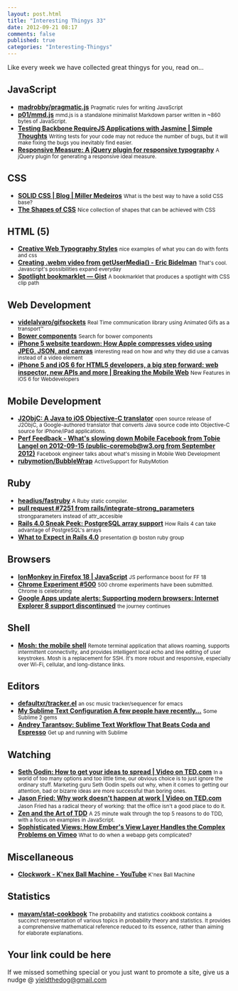 ```yaml
--- 
layout: post.html 
title: "Interesting Thingys 33" 
date: 2012-09-21 08:17 
comments: false 
published: true 
categories: "Interesting-Thingys" 
--- 
```

Like every week we have collected great thingys for you, read on…

<!-- More -->


##  JavaScript

- **[madrobby/pragmatic.js](https://github.com/madrobby/pragmatic.js)**
    <small>Pragmatic rules for writing JavaScript</small>
- **[p01/mmd.js](https://github.com/p01/mmd.js)**
    <small>mmd.js is a standalone minimalist Markdown parser written in ~860 bytes of JavaScript.</small>
- **[Testing Backbone RequireJS Applications with Jasmine | Simple Thoughts](http://kilon.org/blog/2012/08/testing-backbone-requirejs-applications-with-jasmine/)**
    <small>Writing tests for your code may not reduce the number of bugs, but it will make fixing the bugs you inevitably find easier.</small>
- **[Responsive Measure: A jQuery plugin for responsive typography](http://jbrewer.github.com/Responsive-Measure/)**
    <small>A jQuery plugin for generating a responsive ideal measure.</small>

##  CSS

- **[SOLID CSS | Blog | Miller Medeiros](http://blog.millermedeiros.com/solid-css/)**
    <small>What is the best way to have a solid CSS base?</small>
- **[The Shapes of CSS](http://css-tricks.com/examples/ShapesOfCSS/)**
    <small>Nice collection of shapes that can be achieved with CSS</small>

##  HTML (5)

- **[Creative Web Typography Styles](http://tympanus.net/Tutorials/TypographyStyles/index.html)**
    <small>nice examples of what you can do with fonts and css</small>
- **[Creating .webm video from getUserMedia() - Eric Bidelman](http://ericbidelman.tumblr.com/post/31486670538/creating-webm-video-from-getusermedia)**
    <small>That's cool. Javascript's possibilities expand everyday</small>
- **[Spotlight bookmarklet — Gist](https://gist.github.com/3723309)**
    <small>A bookmarklet that produces a spotlight with CSS clip path</small>

##  Web Development

- **[videlalvaro/gifsockets](https://github.com/videlalvaro/gifsockets)**
    <small>Real Time communication library using Animated Gifs as a transport™</small>
- **[Bower components](http://sindresorhus.com/bower-components/)**
    <small>Search for bower components</small>
- **[iPhone 5 website teardown: How Apple compresses video using JPEG, JSON, and canvas](https://docs.google.com/document/pub?id=1GWTMLjqQsQS45FWwqNG9ztQTdGF48hQYpjQHR_d1WsI)**
    <small>interesting read on how and why they did use a canvas instead of a video element</small>
- **[iPhone 5 and iOS 6 for HTML5 developers, a big step forward: web inspector, new APIs and more | Breaking the Mobile Web](http://www.mobilexweb.com/blog/iphone-5-ios-6-html5-developers)**
    <small>New Features in iOS 6 for Webdevelopers</small>

##  Mobile Development

- **[J2ObjC: A Java to iOS Objective-C translator](http://google-opensource.blogspot.co.at/2012/09/j2objc-java-to-ios-objective-c.html)**
    <small>open source release of J2ObjC, a Google-authored translator that converts Java source code into Objective-C source for iPhone/iPad applications.</small>
- **[Perf Feedback - What's slowing down Mobile Facebook from Tobie Langel on 2012-09-15 (public-coremob@w3.org from September 2012)](http://lists.w3.org/Archives/Public/public-coremob/2012Sep/0021.html)**
    <small>Facebook engineer talks about what's missing in Mobile Web Development</small>
- **[rubymotion/BubbleWrap](https://github.com/rubymotion/BubbleWrap)**
    <small>ActiveSupport for RubyMotion</small>

##  Ruby

- **[headius/fastruby](https://github.com/headius/fastruby)**
    <small>A Ruby static compiler.</small>
- **[pull request #7251 from rails/integrate-strong_parameters](https://github.com/rails/rails/commit/c49d959e9d40101f1712a452004695f4ce27d84c)**
    <small>strongparameters instead of attr_accesible</small>
- **[Rails 4.0 Sneak Peek: PostgreSQL array support](http://reefpoints.dockyard.com/ruby/2012/09/18/rails-4-sneak-peek-postgresql-array-support.html)**
    <small>How Rails 4 can take advantage of PostgreSQL's arrays</small>
- **[What to Expect in Rails 4.0](http://bostonrb.org/presentations/what-to-expect-in-rails-40)**
    <small>presentation @ boston ruby group</small>

##  Browsers

- **[IonMonkey in Firefox 18 | JavaScript](https://blog.mozilla.org/javascript/2012/09/12/ionmonkey-in-firefox-18/)**
    <small>JS performance boost for FF 18</small>
- **[Chrome Experiment #500](http://500.chromeexperiments.com/)**
    <small>500 chrome experiments have been submitted. Chrome is celebrating</small>
- **[Google Apps update alerts: Supporting modern browsers: Internet Explorer 8 support discontinued](http://googleappsupdates.blogspot.co.at/2012/09/supporting-modern-browsers-internet.html)**
    <small>the journey continues</small>

##  Shell

- **[Mosh: the mobile shell](http://mosh.mit.edu/)**
    <small>Remote terminal application that allows roaming, supports intermittent connectivity, and provides intelligent local echo and line editing of user keystrokes. Mosh is a replacement for SSH. It's more robust and responsive, especially over Wi-Fi, cellular, and long-distance links.</small>

##  Editors

- **[defaultxr/tracker.el](https://github.com/defaultxr/tracker.el)**
    <small>an osc music tracker/sequencer for emacs</small>
- **[My Sublime Text Configuration A few people have recently…](https://plus.google.com/u/0/117663020319348671498/posts/NRTPUeqTxyw)**
    <small>Some Sublime 2 gems</small>
- **[Andrey Tarantsov: Sublime Text Workflow That Beats Coda and Espresso](http://tarantsov.com/blog/2012/02/sublime-text-workflow-that-beats-coda-and-espresso/)**
    <small>Get up and running with Sublime</small>

##  Watching

- **[Seth Godin: How to get your ideas to spread | Video on TED.com](http://www.ted.com/talks/lang/en/seth_godin_on_sliced_bread.html)**
    <small>In a world of too many options and too little time, our obvious choice is to just ignore the ordinary stuff. Marketing guru Seth Godin spells out why, when it comes to getting our attention, bad or bizarre ideas are more successful than boring ones.</small>
- **[Jason Fried: Why work doesn't happen at work | Video on TED.com](http://www.ted.com/talks/lang/en/jason_fried_why_work_doesn_t_happen_at_work.html)**
    <small>Jason Fried has a radical theory of working: that the office isn't a good place to do it.</small>
- **[Zen and the Art of TDD](http://vimeo.com/49092644)**
    <small>A 25 minute walk through the top 5 reasons to do TDD, with a focus on examples in JavaScript. </small>
- **[Sophisticated Views: How Ember's View Layer Handles the Complex Problems on Vimeo](http://vimeo.com/49434697)**
    <small>What to do when a webapp gets complicated?</small>

##  Miscellaneous

- **[Clockwork - K'nex Ball Machine - YouTube](http://www.youtube.com/watch?v=q76r-3z4Ckk)**
    <small>K'nex Ball Machine</small>

##  Statistics

- **[mavam/stat-cookbook](https://github.com/mavam/stat-cookbook)**
    <small>The probability and statistics cookbook contains a succinct representation of various topics in probability theory and statistics. It provides a comprehensive mathematical reference reduced to its essence, rather than aiming for elaborate explanations.</small>

##  Your link could be here

If we missed something special or you just want to promote a site, give us a nudge @ <a href='&#109;&#97;&#105;&#108;t&#111;&#58;%7&#57;&#105;eld&#116;%68%65do%67&#64;gmail&#37;2&#69;c&#37;6&#70;m'>y&#105;eldt&#104;&#101;dog&#64;&#103;mail&#46;&#99;&#111;m</a>
